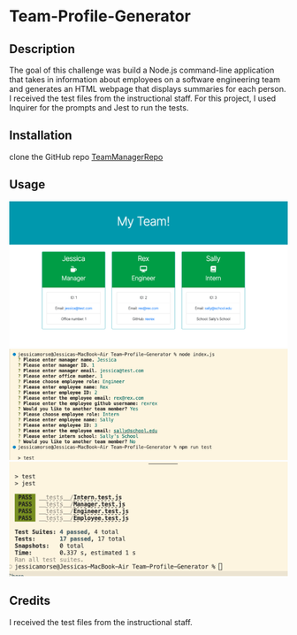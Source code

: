 # Team-Profile-Generator

## Description
The goal of this challenge was build a Node.js command-line application that takes in information about employees on a software engineering team and generates an HTML webpage that displays summaries for each person. I received the test files from the instructional staff. For this project, I used Inquirer for the prompts and Jest to run the tests. 

## Installation
clone the GitHub repo [TeamManagerRepo](https://github.com/jessicamorse23/Team-Profile-Generator)

## Usage
![Team Profiles](./assets/Team%20Profiles.png)<br>
![Command Line](./assets/Command%20Line.png)<br>
![Tests](./assets/Test%20Pass.png)<br>

## Credits
I received the test files from the instructional staff. 